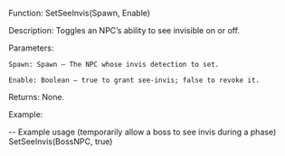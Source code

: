 Function: SetSeeInvis(Spawn, Enable)

Description: Toggles an NPC’s ability to see invisible on or off.

Parameters:

    Spawn: Spawn – The NPC whose invis detection to set.

    Enable: Boolean – true to grant see-invis; false to revoke it.

Returns: None.

Example:

-- Example usage (temporarily allow a boss to see invis during a phase)
SetSeeInvis(BossNPC, true)